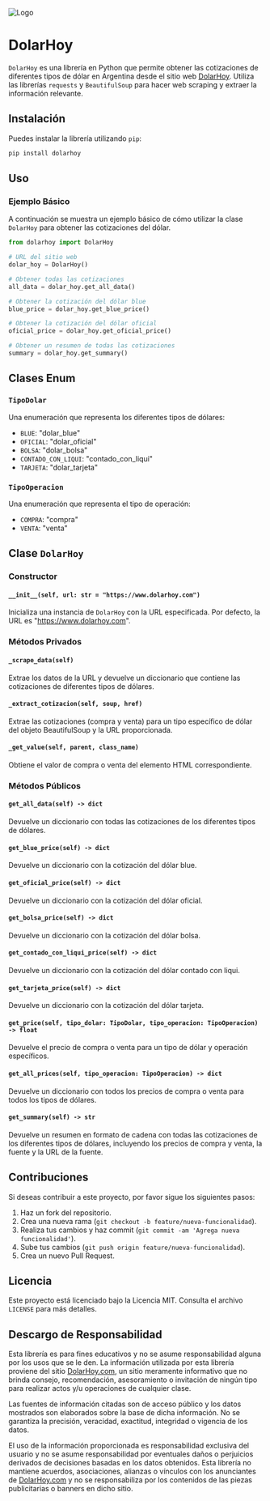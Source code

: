 ![Logo](https://media.licdn.com/dms/image/C4E1BAQH9AcGUgii0ZQ/company-background_10000/0/1643139180993/dlar_hoy_cover?e=1719846000&v=beta&t=-qzaCmD0tI0ut3nfHMtJAFaOqOUuFCZizD8G3pnVTis)

# DolarHoy

`DolarHoy` es una librería en Python que permite obtener las cotizaciones de diferentes tipos de dólar en Argentina desde el sitio web [DolarHoy](https://www.dolarhoy.com/). Utiliza las librerías `requests` y `BeautifulSoup` para hacer web scraping y extraer la información relevante.

## Instalación

Puedes instalar la librería utilizando `pip`:

```sh
pip install dolarhoy
```

## Uso

### Ejemplo Básico

A continuación se muestra un ejemplo básico de cómo utilizar la clase `DolarHoy` para obtener las cotizaciones del dólar.

```python
from dolarhoy import DolarHoy

# URL del sitio web
dolar_hoy = DolarHoy()

# Obtener todas las cotizaciones
all_data = dolar_hoy.get_all_data()

# Obtener la cotización del dólar blue
blue_price = dolar_hoy.get_blue_price()

# Obtener la cotización del dólar oficial
oficial_price = dolar_hoy.get_oficial_price()

# Obtener un resumen de todas las cotizaciones
summary = dolar_hoy.get_summary()
```

## Clases Enum

### `TipoDolar`
Una enumeración que representa los diferentes tipos de dólares:
- `BLUE`: "dolar_blue"
- `OFICIAL`: "dolar_oficial"
- `BOLSA`: "dolar_bolsa"
- `CONTADO_CON_LIQUI`: "contado_con_liqui"
- `TARJETA`: "dolar_tarjeta"

### `TipoOperacion`
Una enumeración que representa el tipo de operación:
- `COMPRA`: "compra"
- `VENTA`: "venta"

## Clase `DolarHoy`

### Constructor

#### `__init__(self, url: str = "https://www.dolarhoy.com")`
Inicializa una instancia de `DolarHoy` con la URL especificada. Por defecto, la URL es "https://www.dolarhoy.com".

### Métodos Privados

#### `_scrape_data(self)`
Extrae los datos de la URL y devuelve un diccionario que contiene las cotizaciones de diferentes tipos de dólares.

#### `_extract_cotizacion(self, soup, href)`
Extrae las cotizaciones (compra y venta) para un tipo específico de dólar del objeto BeautifulSoup y la URL proporcionada.

#### `_get_value(self, parent, class_name)`
Obtiene el valor de compra o venta del elemento HTML correspondiente.

### Métodos Públicos

#### `get_all_data(self) -> dict`
Devuelve un diccionario con todas las cotizaciones de los diferentes tipos de dólares.

#### `get_blue_price(self) -> dict`
Devuelve un diccionario con la cotización del dólar blue.

#### `get_oficial_price(self) -> dict`
Devuelve un diccionario con la cotización del dólar oficial.

#### `get_bolsa_price(self) -> dict`
Devuelve un diccionario con la cotización del dólar bolsa.

#### `get_contado_con_liqui_price(self) -> dict`
Devuelve un diccionario con la cotización del dólar contado con liqui.

#### `get_tarjeta_price(self) -> dict`
Devuelve un diccionario con la cotización del dólar tarjeta.

#### `get_price(self, tipo_dolar: TipoDolar, tipo_operacion: TipoOperacion) -> float`
Devuelve el precio de compra o venta para un tipo de dólar y operación específicos.

#### `get_all_prices(self, tipo_operacion: TipoOperacion) -> dict`
Devuelve un diccionario con todos los precios de compra o venta para todos los tipos de dólares.

#### `get_summary(self) -> str`
Devuelve un resumen en formato de cadena con todas las cotizaciones de los diferentes tipos de dólares, incluyendo los precios de compra y venta, la fuente y la URL de la fuente.


## Contribuciones

Si deseas contribuir a este proyecto, por favor sigue los siguientes pasos:

1. Haz un fork del repositorio.
2. Crea una nueva rama (`git checkout -b feature/nueva-funcionalidad`).
3. Realiza tus cambios y haz commit (`git commit -am 'Agrega nueva funcionalidad'`).
4. Sube tus cambios (`git push origin feature/nueva-funcionalidad`).
5. Crea un nuevo Pull Request.

## Licencia

Este proyecto está licenciado bajo la Licencia MIT. Consulta el archivo `LICENSE` para más detalles.

## Descargo de Responsabilidad

Esta librería es para fines educativos y no se asume responsabilidad alguna por los usos que se le den. La información utilizada por esta librería proviene del sitio [DolarHoy.com](https://www.dolarhoy.com), un sitio meramente informativo que no brinda consejo, recomendación, asesoramiento o invitación de ningún tipo para realizar actos y/u operaciones de cualquier clase. 

Las fuentes de información citadas son de acceso público y los datos mostrados son elaborados sobre la base de dicha información. No se garantiza la precisión, veracidad, exactitud, integridad o vigencia de los datos. 

El uso de la información proporcionada es responsabilidad exclusiva del usuario y no se asume responsabilidad por eventuales daños o perjuicios derivados de decisiones basadas en los datos obtenidos. Esta librería no mantiene acuerdos, asociaciones, alianzas o vínculos con los anunciantes de [DolarHoy.com](https://www.dolarhoy.com) y no se responsabiliza por los contenidos de las piezas publicitarias o banners en dicho sitio.